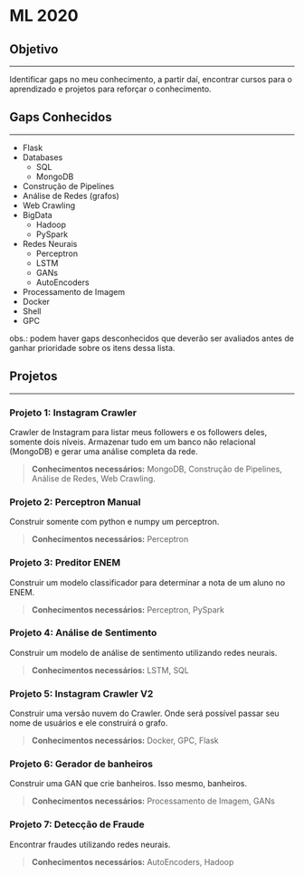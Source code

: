 # ML 2020

## Objetivo

___

Identificar gaps no meu conhecimento, a partir daí, encontrar cursos para o aprendizado e projetos para reforçar o conhecimento.

## Gaps Conhecidos

___

- Flask
- Databases
  - SQL
  - MongoDB
- Construção de Pipelines
- Análise de Redes (grafos)
- Web Crawling
- BigData
  - Hadoop
  - PySpark
- Redes Neurais
  - Perceptron
  - LSTM
  - GANs
  - AutoEncoders
- Processamento de Imagem
- Docker
- Shell
- GPC

obs.: podem haver gaps desconhecidos que deverão ser avaliados antes de ganhar prioridade sobre os itens dessa lista.

## Projetos

___

### Projeto 1: Instagram Crawler

Crawler de Instagram para listar meus followers e os followers deles, somente dois níveis. Armazenar tudo em um banco não relacional (MongoDB) e gerar uma análise completa da rede.

> **Conhecimentos necessários:** MongoDB, Construção de Pipelines, Análise de Redes, Web Crawling.

### Projeto 2: Perceptron Manual

Construir somente com python e numpy um perceptron.

> **Conhecimentos necessários:** Perceptron

### Projeto 3: Preditor ENEM

Construir um modelo classificador para determinar a nota de um aluno no ENEM.

> **Conhecimentos necessários:** Perceptron, PySpark

### Projeto 4: Análise de Sentimento

Construir um modelo de análise de sentimento utilizando redes neurais.

> **Conhecimentos necessários:** LSTM, SQL

### Projeto 5: Instagram Crawler V2

Construir uma versão nuvem do Crawler. Onde será possível passar seu nome de usuários e ele construirá o grafo.

> **Conhecimentos necessários:** Docker, GPC, Flask

### Projeto 6: Gerador de banheiros

Construir uma GAN que crie banheiros. Isso mesmo, banheiros.

> **Conhecimentos necessários:** Processamento de Imagem, GANs

### Projeto 7: Detecção de Fraude

Encontrar fraudes utilizando redes neurais.

> **Conhecimentos necessários:** AutoEncoders, Hadoop
